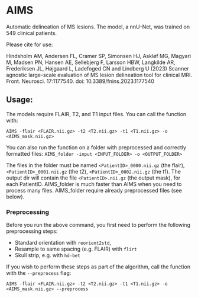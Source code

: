 # AIMS
Automatic delineation of MS lesions. The model, a nnU-Net, was trained on 549 clinical patients.

Please cite for use:

Hindsholm AM, Andersen FL, Cramer SP, Simonsen HJ, Askløf MG, Magyari M, Madsen PN, Hansen AE, Sellebjerg F, Larsson HBW, Langkilde AR, Frederiksen JL, Højgaard L, Ladefoged CN and Lindberg U (2023) Scanner agnostic large-scale evaluation of MS lesion delineation tool for clinical MRI. Front. Neurosci. 17:1177540. doi: 10.3389/fnins.2023.1177540

## Usage:
The models require FLAIR, T2, and T1 input files. You can call the function with:

`AIMS -flair <FLAIR.nii.gz> -t2 <T2.nii.gz> -t1 <T1.nii.gz> -o <AIMS_mask.nii.gz>`

You can also run the function on a folder with preprocessed and correctly formatted files:
`AIMS_folder -input <INPUT_FOLDER> -o <OUTPUT_FOLDER>`

The files in the folder must be named `<PatientID>_0000.nii.gz` (the flair), `<PatientID>_0001.nii.gz` (the t2), `<PatientID>_0002.nii.gz` (the t1). The output dir will contain the file `<PatientID>.nii.gz` (the output mask), for each PatientID. AIMS_folder is much faster than AIMS when you need to process many files. AIMS_folder require already preprocessed files (see below).

### Preprocessing

Before you run the above command, you first need to perform the following preprocessing steps:
- Standard orientation with `reorient2std`, 
- Resample to same spacing (e.g. FLAIR) with `flirt`
- Skull strip, e.g. with `hd-bet`

If you wish to perform these steps as part of the algorithm, call the function with the `--preprocess` flag:

`AIMS -flair <FLAIR.nii.gz> -t2 <T2.nii.gz> -t1 <T1.nii.gz> -o <AIMS_mask.nii.gz> --preprocess`

